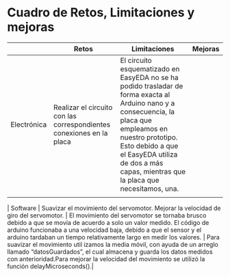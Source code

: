 # Cuadro de Retos, Limitaciones y mejoras 
|  | Retos | Limitaciones | Mejoras |
| ---- | ---- | ---- | ---- |
| Electrónica | Realizar el circuito con las correspondientes conexiones en la placa | El circuito esquematizado en EasyEDA no se ha podido trasladar de forma exacta al Arduino nano y a consecuencia, la placa que empleamos en nuestro prototipo. Esto debido a que el EasyEDA utiliza de dos a más capas, mientras que la placa que necesitamos, una.
 |   |
 
 | Software | Suavizar el movimiento del servomotor. Mejorar la velocidad de giro del servomotor. | El movimiento del servomotor se tornaba brusco debido a que se movía de acuerdo a solo un valor medido. El código de arduino funcionaba a una velocidad baja, debido a que el sensor y el arduino tardaban un tiempo relativamente largo en medir los valores. | Para suavizar el movimiento util izamos la  media móvil, con ayuda de un arreglo llamado “datosGuardados”, el cual almacena y guarda los datos medidos con anterioridad.Para mejorar la velocidad del movimiento se utilizó la función delayMicroseconds().|
 

